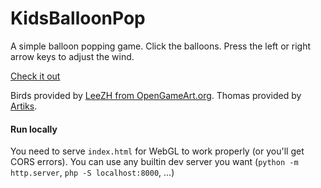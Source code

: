 # KidsBalloonPop
A simple balloon popping game. Click the balloons. Press the left or right arrow keys to adjust the wind.

[Check it out](https://mronosa.github.io/KidsBalloonPop/index.html)  

[](/fritballoon)

Birds provided by [LeeZH from OpenGameArt.org](https://opengameart.org/content/white-birds).
Thomas provided by [Artiks](https://twitter.com/Artipartym8).

#### Run locally

You need to serve `index.html` for WebGL to work properly (or you'll get CORS errors).
You can use any builtin dev server you want (`python -m http.server`, `php -S localhost:8000`, ...)